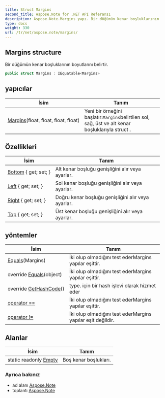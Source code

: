 ```yaml
---
title: Struct Margins
second_title: Aspose.Note for .NET API Referansı
description: Aspose.Note.Margins yapı. Bir düğümün kenar boşluklarının boyutlarını belirtir.
type: docs
weight: 330
url: /tr/net/aspose.note/margins/
---
```

## Margins structure

Bir düğümün kenar boşluklarının boyutlarını belirtir.

```csharp
public struct Margins : IEquatable<Margins>
```

## yapıcılar

| İsim | Tanım |
| --- | --- |
| [Margins](margins/)(float, float, float, float) | Yeni bir örneğini başlatır.`Margins`belirtilen sol, sağ, üst ve alt kenar boşluklarıyla struct . |

## Özellikleri

| İsim | Tanım |
| --- | --- |
| [Bottom](../../aspose.note/margins/bottom/) { get; set; } | Alt kenar boşluğu genişliğini alır veya ayarlar. |
| [Left](../../aspose.note/margins/left/) { get; set; } | Sol kenar boşluğu genişliğini alır veya ayarlar. |
| [Right](../../aspose.note/margins/right/) { get; set; } | Doğru kenar boşluğu genişliğini alır veya ayarlar. |
| [Top](../../aspose.note/margins/top/) { get; set; } | Üst kenar boşluğu genişliğini alır veya ayarlar. |

## yöntemler

| İsim | Tanım |
| --- | --- |
| [Equals](../../aspose.note/margins/equals/#equals)(Margins) | İki olup olmadığını test ederMargins yapılar eşittir. |
| override [Equals](../../aspose.note/margins/equals/#equals_1)(object) | İki olup olmadığını test ederMargins yapılar eşittir. |
| override [GetHashCode](../../aspose.note/margins/gethashcode/)() | type. için bir hash işlevi olarak hizmet eder |
| [operator ==](../../aspose.note/margins/op_equality/) | İki olup olmadığını test ederMargins yapılar eşittir. |
| [operator !=](../../aspose.note/margins/op_inequality/) | İki olup olmadığını test ederMargins yapılar eşit değildir. |

## Alanlar

| İsim | Tanım |
| --- | --- |
| static readonly [Empty](../../aspose.note/margins/empty/) | Boş kenar boşlukları. |

### Ayrıca bakınız

* ad alanı [Aspose.Note](../../aspose.note/)
* toplantı [Aspose.Note](../../)


